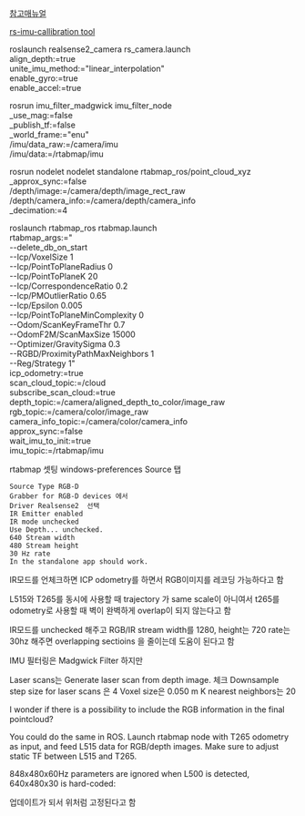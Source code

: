 [참고매뉴얼](http://wiki.ros.org/rtabmap_ros#rtabmap_ros.2Fpoint_cloud_xyz)

[rs-imu-callibration tool](https://github.com/IntelRealSense/librealsense/tree/master/tools/rs-imu-calibration)


roslaunch realsense2_camera rs_camera.launch\
    align_depth:=true \
    unite_imu_method:="linear_interpolation" \
    enable_gyro:=true \
    enable_accel:=true

rosrun imu_filter_madgwick imu_filter_node\
     _use_mag:=false\
     _publish_tf:=false\
     _world_frame:="enu"\
     /imu/data_raw:=/camera/imu\
     /imu/data:=/rtabmap/imu

rosrun nodelet nodelet standalone rtabmap_ros/point_cloud_xyz \
    _approx_sync:=false  \
    /depth/image:=/camera/depth/image_rect_raw \
    /depth/camera_info:=/camera/depth/camera_info \
    _decimation:=4

roslaunch rtabmap_ros rtabmap.launch\
    rtabmap_args:="\
      --delete_db_on_start \
      --Icp/VoxelSize 1 \
      --Icp/PointToPlaneRadius 0 \
      --Icp/PointToPlaneK 20 \
      --Icp/CorrespondenceRatio 0.2 \
      --Icp/PMOutlierRatio 0.65 \
      --Icp/Epsilon 0.005 \
      --Icp/PointToPlaneMinComplexity 0 \
      --Odom/ScanKeyFrameThr 0.7 \
      --OdomF2M/ScanMaxSize 15000 \
      --Optimizer/GravitySigma 0.3 \
      --RGBD/ProximityPathMaxNeighbors 1 \
      --Reg/Strategy 1" \
    icp_odometry:=true \
    scan_cloud_topic:=/cloud \
    subscribe_scan_cloud:=true \
    depth_topic:=/camera/aligned_depth_to_color/image_raw \
    rgb_topic:=/camera/color/image_raw \
    camera_info_topic:=/camera/color/camera_info \
    approx_sync:=false \
    wait_imu_to_init:=true \
    imu_topic:=/rtabmap/imu 



rtabmap 셋팅 windows-preferences
Source 탭

    Source Type RGB-D
    Grabber for RGB-D devices 에서
    Driver Realsense2  선택
    IR Emitter enabled
    IR mode unchecked
    Use Depth... unchecked.
    640 Stream width
    480 Stream height
    30 Hz rate
    In the standalone app should work.

IR모드를 언체크하면 ICP odometry를 하면서 RGB이미지를 레코딩 가능하다고 함

L515와 T265를 동시에 사용할 때 trajectory 가 same scale이 아니여서 
t265를 odometry로 사용할 때 벽이 완벽하게 overlap이 되지 않는다고 함


IR모드를 unchecked 해주고 RGB/IR stream width를 1280, height는 720 rate는 30hz
해주면 overlapping sectioins 을 줄이는데 도움이 된다고 함


IMU 필터링은 Madgwick Filter
하지만

Laser scans는 
Generate laser scan from depth image. 체크
Downsample step size for laser scans 은 4
Voxel size은 0.050 m
K nearest neighbors는 20



I wonder if there is a possibility to include the RGB information in the final pointcloud? 


You could do the same in ROS. Launch rtabmap node with T265 odometry as input, and feed L515 data for RGB/depth images. Make sure to adjust static TF between L515 and T265. 


848x480x60Hz parameters are ignored when L500 is detected, 640x480x30 is hard-coded:

업데이트가 되서 위처럼 고정된다고 함